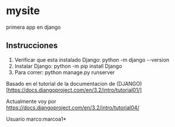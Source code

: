 # mysite
primera app en django


## Instrucciones

1. Verificar que esta instalado Django: python -m django --version
2. Instalar Django: python -m pip install Django
3. Para correr: python manage.py runserver


Basado en el tutorial de la documentacion de (DJANGO)[https://docs.djangoproject.com/en/3.2/intro/tutorial01/] 


Actualmente voy por https://docs.djangoproject.com/en/3.2/intro/tutorial04/

Usuario
marco:marcoa1*